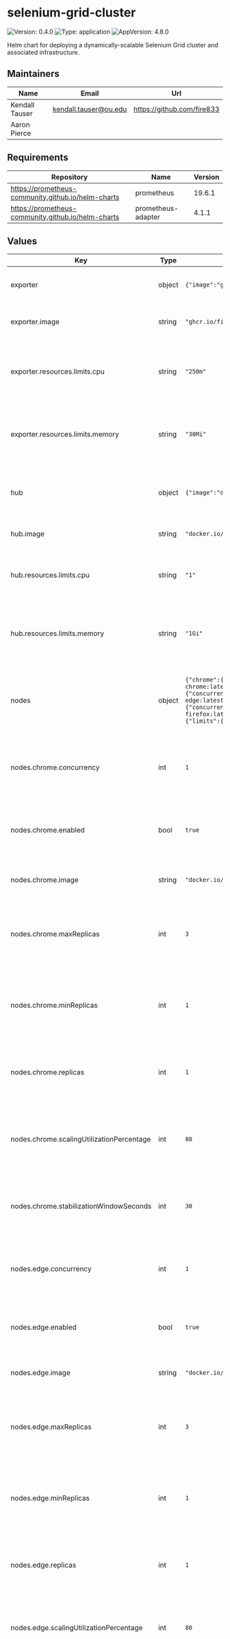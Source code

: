 # selenium-grid-cluster

![Version: 0.4.0](https://img.shields.io/badge/Version-0.4.0-informational?style=flat-square) ![Type: application](https://img.shields.io/badge/Type-application-informational?style=flat-square) ![AppVersion: 4.8.0](https://img.shields.io/badge/AppVersion-4.8.0-informational?style=flat-square)

Helm chart for deploying a dynamically-scalable Selenium Grid cluster and associated infrastructure.

## Maintainers

| Name | Email | Url |
| ---- | ------ | --- |
| Kendall Tauser | <kendall.tauser@ou.edu> | <https://github.com/fire833> |
| Aaron Pierce |  |  |

## Requirements

| Repository | Name | Version |
|------------|------|---------|
| https://prometheus-community.github.io/helm-charts | prometheus | 19.6.1 |
| https://prometheus-community.github.io/helm-charts | prometheus-adapter | 4.1.1 |

## Values

| Key | Type | Default | Description |
|-----|------|---------|-------------|
| exporter | object | `{"image":"ghcr.io/fire833/capstone/grid-exporter:latest","resources":{"limits":{"cpu":"250m","memory":"30Mi"}}}` | Configuration for the selenium grid exporter |
| exporter.image | string | `"ghcr.io/fire833/capstone/grid-exporter:latest"` | Specify the image for the exporter instances. |
| exporter.resources.limits.cpu | string | `"250m"` | Specify the maximum cpu for the exporter instance within the cluster. |
| exporter.resources.limits.memory | string | `"30Mi"` | Specify the maximum memory for the exporter instance within the cluster. |
| hub | object | `{"image":"docker.io/selenium/hub:4.8.0","resources":{"limits":{"cpu":"1","memory":"1Gi"}}}` | Hub management options for the hub node managed by this chart.  |
| hub.image | string | `"docker.io/selenium/hub:4.8.0"` | Specify the image for the hub instance. |
| hub.resources.limits.cpu | string | `"1"` | Specify the maximum cpu for the hub instance within the cluster. |
| hub.resources.limits.memory | string | `"1Gi"` | Specify the maximum memory for the hub instance within the cluster. |
| nodes | object | `{"chrome":{"concurrency":1,"enabled":true,"image":"docker.io/selenium/node-chrome:latest","maxReplicas":3,"minReplicas":1,"replicas":1,"scalingUtilizationPercentage":80,"stabilizationWindowSeconds":30},"edge":{"concurrency":1,"enabled":true,"image":"docker.io/selenium/node-edge:latest","maxReplicas":3,"minReplicas":1,"replicas":1,"scalingUtilizationPercentage":80,"stabilizationWindowSeconds":30},"firefox":{"concurrency":1,"enabled":true,"image":"docker.io/selenium/node-firefox:latest","maxReplicas":3,"minReplicas":1,"replicas":1,"scalingUtilizationPercentage":80,"stabilizationWindowSeconds":30},"resources":{"limits":{"cpu":"1","memory":"1Gi"}}}` | Node management options for each selenium grid node managed by this chart. |
| nodes.chrome.concurrency | int | `1` | Specify the maximum concurrency level that you want for each node pod. |
| nodes.chrome.enabled | bool | `true` | Toggle whether chrome nodes should be spun up with the cluster. |
| nodes.chrome.image | string | `"docker.io/selenium/node-chrome:latest"` | Specify the image for the chrome node instances. |
| nodes.chrome.maxReplicas | int | `3` | Specify the maximum number of replicas for the selenium node pod within the cluster. |
| nodes.chrome.minReplicas | int | `1` | Specify the minimum number of replicas for the selenium node pod within the cluster. |
| nodes.chrome.replicas | int | `1` | Specify the number of chrome node pods you want spun up as a base case. |
| nodes.chrome.scalingUtilizationPercentage | int | `80` | Utilization percentage target for scaling number of chrome nodes up or down. |
| nodes.chrome.stabilizationWindowSeconds | int | `30` | Specify the scaledown stabilization window for scaling chrome node instances. |
| nodes.edge.concurrency | int | `1` | Specify the maximum concurrency level that you want for each node pod. |
| nodes.edge.enabled | bool | `true` | Toggle whether edge nodes should be spun up with the cluster. |
| nodes.edge.image | string | `"docker.io/selenium/node-edge:latest"` | Specify the image for the edge node instances. |
| nodes.edge.maxReplicas | int | `3` | Specify the maximum number of replicas for the edge node pod within the cluster. |
| nodes.edge.minReplicas | int | `1` | Specify the minimum number of replicas for the edge node pod within the cluster. |
| nodes.edge.replicas | int | `1` | Specify the number of edge node pods you want spun up as a base case. |
| nodes.edge.scalingUtilizationPercentage | int | `80` | Utilization percentage target for scaling number of edge nodes up or down. |
| nodes.edge.stabilizationWindowSeconds | int | `30` | Specify the scaledown stabilization window for scaling edge node instances. |
| nodes.firefox.concurrency | int | `1` | Specify the maximum concurrency level that you want for each node pod. |
| nodes.firefox.enabled | bool | `true` | Toggle whether firefox nodes should be spun up with the cluster. |
| nodes.firefox.image | string | `"docker.io/selenium/node-firefox:latest"` | Specify the image for the firefox node instances. |
| nodes.firefox.maxReplicas | int | `3` | Specify the maximum number of replicas for the firefox node pod within the cluster. |
| nodes.firefox.minReplicas | int | `1` | Specify the minimum number of replicas for the firefox node pod within the cluster. |
| nodes.firefox.replicas | int | `1` | Specify the number of firefox node pods you want spun up as a base case. |
| nodes.firefox.scalingUtilizationPercentage | int | `80` | Utilization percentage target for scaling number of firefox nodes up or down. |
| nodes.firefox.stabilizationWindowSeconds | int | `30` | Specify the scaledown stabilization window for scaling firefox node instances. |
| nodes.resources.limits.cpu | string | `"1"` | Specify the maximum cpu for every selenium node within the cluster. |
| nodes.resources.limits.memory | string | `"1Gi"` | Specify the maximum memory for every selenium node within the cluster. |
| prometheus | object | `{"alertmanager":{"enabled":false},"kube-state-metrics":{"enabled":false},"prometheus-node-exporter":{"enabled":false},"prometheus-pushgateway":{"enabled":false},"server":{"persistentVolume":{"enabled":false}},"serverFiles":{"prometheus.yml":{"scrape_configs":[{"job_name":"grid_exporter","scrape_interval":"1s","static_configs":[{"targets":["exportersvc:8000"]}]}]}}}` | Override values for the prometheus dependency chart. |
| prometheus-adapter | object | `{"logLevel":5,"prometheus":{"path":"/","port":80,"url":"http://{{ .Release.Name }}-prometheus-server"},"rules":{"default":false,"external":[{"metricsQuery":"selenium_grid_num_nodes","resources":{"namespaced":false},"seriesQuery":"selenium_grid_num_nodes"},{"metricsQuery":"selenium_grid_num_sessions","name":{"as":"selenium_grid_num_sessions"},"resources":{"namespaced":false},"seriesQuery":"selenium_grid_num_sessions"},{"metricsQuery":"selenium_grid_max_sessions","name":{"as":"selenium_grid_max_sessions"},"resources":{"namespaced":false},"seriesQuery":"selenium_grid_max_sessions"},{"metricsQuery":"(avg_over_time(selenium_grid_num_sessions_aggregated[10s]) / selenium_grid_max_sessions_aggregated)* 100","name":{"as":"selenium_grid_session_util_percent"},"resources":{"namespaced":false},"seriesQuery":"{__name__=~\"^selenium_grid_.*_sessions_aggregated$\"}"}]}}` | Override values for the prometheus-adapter chart. |

----------------------------------------------
Autogenerated from chart metadata using [helm-docs v1.11.0](https://github.com/norwoodj/helm-docs/releases/v1.11.0)

